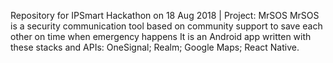 Repository for IPSmart Hackathon on 18 Aug 2018 | Project: MrSOS
MrSOS is a security communication tool based on community support to save each other on time when emergency happens
It is an Android app written with these stacks and APIs: OneSignal; Realm; Google Maps; React Native.
